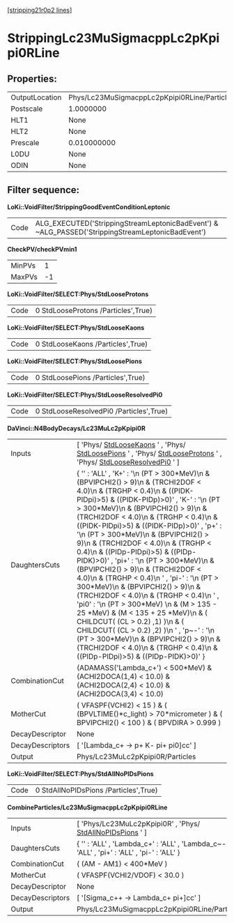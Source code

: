 [[stripping21r0p2 lines]](./stripping21r0p2-leptonic)

# StrippingLc23MuSigmacppLc2pKpipi0RLine

## Properties:

|                |                                              |
|----------------|----------------------------------------------|
| OutputLocation | Phys/Lc23MuSigmacppLc2pKpipi0RLine/Particles |
| Postscale      | 1.0000000                                    |
| HLT1           | None                                         |
| HLT2           | None                                         |
| Prescale       | 0.010000000                                  |
| L0DU           | None                                         |
| ODIN           | None                                         |

## Filter sequence:

**LoKi::VoidFilter/StrippingGoodEventConditionLeptonic**

|      |                                                                                                   |
|------|---------------------------------------------------------------------------------------------------|
| Code | ALG_EXECUTED('StrippingStreamLeptonicBadEvent') & \~ALG_PASSED('StrippingStreamLeptonicBadEvent') |

**CheckPV/checkPVmin1**

|        |     |
|--------|-----|
| MinPVs | 1   |
| MaxPVs | -1  |

**LoKi::VoidFilter/SELECT:Phys/StdLooseProtons**

|      |                                     |
|------|-------------------------------------|
| Code | 0 StdLooseProtons /Particles',True) |

**LoKi::VoidFilter/SELECT:Phys/StdLooseKaons**

|      |                                   |
|------|-----------------------------------|
| Code | 0 StdLooseKaons /Particles',True) |

**LoKi::VoidFilter/SELECT:Phys/StdLoosePions**

|      |                                   |
|------|-----------------------------------|
| Code | 0 StdLoosePions /Particles',True) |

**LoKi::VoidFilter/SELECT:Phys/StdLooseResolvedPi0**

|      |                                         |
|------|-----------------------------------------|
| Code | 0 StdLooseResolvedPi0 /Particles',True) |

**DaVinci::N4BodyDecays/Lc23MuLc2pKpipi0R**

|                  |                                                                                                                                                                                                                                                                                                                                                                                                                                                                                                                                                                                                                                                                                                                                                                                                                                                                                                                                                        |
|------------------|--------------------------------------------------------------------------------------------------------------------------------------------------------------------------------------------------------------------------------------------------------------------------------------------------------------------------------------------------------------------------------------------------------------------------------------------------------------------------------------------------------------------------------------------------------------------------------------------------------------------------------------------------------------------------------------------------------------------------------------------------------------------------------------------------------------------------------------------------------------------------------------------------------------------------------------------------------|
| Inputs           | [ 'Phys/ [StdLooseKaons](./stripping21r0p2-stdloosekaons) ' , 'Phys/ [StdLoosePions](./stripping21r0p2-stdloosepions) ' , 'Phys/ [StdLooseProtons](./stripping21r0p2-stdlooseprotons) ' , 'Phys/ [StdLooseResolvedPi0](./stripping21r0p2-stdlooseresolvedpi0) ' ]                                                                                                                                                                                                                                                                                                                                                                                                                                                                                                                                                                                                                                                                                    |
| DaughtersCuts    | { '' : 'ALL' , 'K+' : '\n (PT \> 300\*MeV)\n & (BPVIPCHI2() \> 9)\n & (TRCHI2DOF \< 4.0)\n & (TRGHP \< 0.4)\n & ((PIDK-PIDpi)\>5) & ((PIDK-PIDp)\>0)' , 'K-' : '\n (PT \> 300\*MeV)\n & (BPVIPCHI2() \> 9)\n & (TRCHI2DOF \< 4.0)\n & (TRGHP \< 0.4)\n & ((PIDK-PIDpi)\>5) & ((PIDK-PIDp)\>0)' , 'p+' : '\n (PT \> 300\*MeV)\n & (BPVIPCHI2() \> 9)\n & (TRCHI2DOF \< 4.0)\n & (TRGHP \< 0.4)\n & ((PIDp-PIDpi)\>5) & ((PIDp-PIDK)\>0)' , 'pi+' : '\n (PT \> 300\*MeV)\n & (BPVIPCHI2() \> 9)\n & (TRCHI2DOF \< 4.0)\n & (TRGHP \< 0.4)\n ' , 'pi-' : '\n (PT \> 300\*MeV)\n & (BPVIPCHI2() \> 9)\n & (TRCHI2DOF \< 4.0)\n & (TRGHP \< 0.4)\n ' , 'pi0' : '\n (PT \> 300\*MeV) \n & (M \> 135 - 25 \*MeV) & (M \< 135 + 25 \*MeV)\n & ( CHILDCUT( (CL \> 0.2) ,1) )\n & ( CHILDCUT( (CL \> 0.2) ,2) )\n ' , 'p\~-' : '\n (PT \> 300\*MeV)\n & (BPVIPCHI2() \> 9)\n & (TRCHI2DOF \< 4.0)\n & (TRGHP \< 0.4)\n & ((PIDp-PIDpi)\>5) & ((PIDp-PIDK)\>0)' } |
| CombinationCut   | (ADAMASS('Lambda_c+') \< 500\*MeV) & (ACHI2DOCA(1,4) \< 10.0) & (ACHI2DOCA(2,4) \< 10.0) & (ACHI2DOCA(3,4) \< 10.0)                                                                                                                                                                                                                                                                                                                                                                                                                                                                                                                                                                                                                                                                                                                                                                                                                                    |
| MotherCut        | ( VFASPF(VCHI2) \< 15 ) & ( (BPVLTIME()\*c_light) \> 70\*micrometer ) & ( BPVIPCHI2() \< 100 ) & ( BPVDIRA \> 0.999 )                                                                                                                                                                                                                                                                                                                                                                                                                                                                                                                                                                                                                                                                                                                                                                                                                                  |
| DecayDescriptor  | None                                                                                                                                                                                                                                                                                                                                                                                                                                                                                                                                                                                                                                                                                                                                                                                                                                                                                                                                                   |
| DecayDescriptors | [ '[Lambda_c+ -\> p+ K- pi+ pi0]cc' ]                                                                                                                                                                                                                                                                                                                                                                                                                                                                                                                                                                                                                                                                                                                                                                                                                                                                                                              |
| Output           | Phys/Lc23MuLc2pKpipi0R/Particles                                                                                                                                                                                                                                                                                                                                                                                                                                                                                                                                                                                                                                                                                                                                                                                                                                                                                                                       |

**LoKi::VoidFilter/SELECT:Phys/StdAllNoPIDsPions**

|      |                                       |
|------|---------------------------------------|
| Code | 0 StdAllNoPIDsPions /Particles',True) |

**CombineParticles/Lc23MuSigmacppLc2pKpipi0RLine**

|                  |                                                                                                    |
|------------------|----------------------------------------------------------------------------------------------------|
| Inputs           | [ 'Phys/Lc23MuLc2pKpipi0R' , 'Phys/ [StdAllNoPIDsPions](./stripping21r0p2-stdallnopidspions) ' ] |
| DaughtersCuts    | { '' : 'ALL' , 'Lambda_c+' : 'ALL' , 'Lambda_c\~-' : 'ALL' , 'pi+' : 'ALL' , 'pi-' : 'ALL' }       |
| CombinationCut   | ( (AM - AM1) \< 400\*MeV )                                                                         |
| MotherCut        | ( VFASPF(VCHI2/VDOF) \< 30.0 )                                                                     |
| DecayDescriptor  | None                                                                                               |
| DecayDescriptors | [ '[Sigma_c++ -\> Lambda_c+ pi+]cc' ]                                                          |
| Output           | Phys/Lc23MuSigmacppLc2pKpipi0RLine/Particles                                                       |
